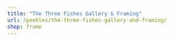 ```yaml
---
title: "The Three Fishes Gallery & Framing"
url: /peebles/the-three-fishes-gallery-and-framing/
shop: frame
---
```

